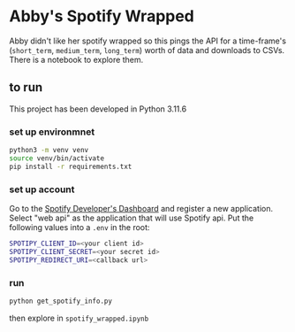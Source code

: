 # Abby's Spotify Wrapped

Abby didn't like her spotify wrapped so this pings the API for a time-frame's (`short_term`, `medium_term`, `long_term`) worth of data and downloads to CSVs. There is a notebook to explore them.

## to run
This project has been developed in Python 3.11.6
### set up environmnet
```bash
python3 -m venv venv
source venv/bin/activate
pip install -r requirements.txt
```

### set up account
Go to the [Spotify Developer's Dashboard](https://developer.spotify.com/) and register a new application. Select "web api" as the application that will use Spotify api. Put the following values into a `.env` in the root:
```bash
SPOTIPY_CLIENT_ID=<your client id>
SPOTIPY_CLIENT_SECRET=<your secret id>
SPOTIPY_REDIRECT_URI=<callback url>
```
### run
```bash
python get_spotify_info.py
```
then explore in `spotify_wrapped.ipynb`